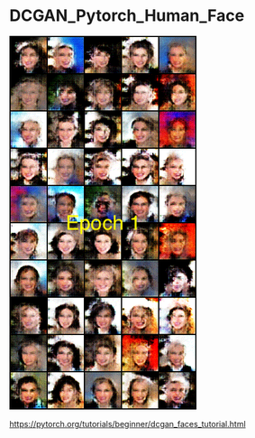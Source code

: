 # DCGAN_Pytorch_Human_Face

![](https://github.com/ninenox-dev/DCGAN_Pytorch_Human_Face/blob/main/trainning.gif)

https://pytorch.org/tutorials/beginner/dcgan_faces_tutorial.html
